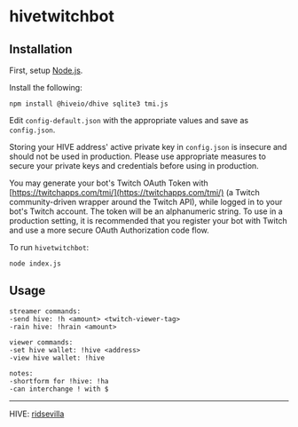 # hivetwitchbot

## Installation

First, setup [Node.js](https://nodejs.org/en/).

Install the following:

```
npm install @hiveio/dhive sqlite3 tmi.js
```

Edit `config-default.json` with the appropriate values and save as `config.json`.

Storing your HIVE address' active private key in `config.json` is insecure and should not be used in production. Please use appropriate measures to secure your private keys and credentials before using in production.

You may generate your bot's Twitch OAuth Token with [https://twitchapps.com/tmi/](https://twitchapps.com/tmi/) (a Twitch community-driven wrapper around the Twitch API), while logged in to your bot's Twitch account. The token will be an alphanumeric string. To use in a production setting, it is recommended that you register your bot with Twitch and use a more secure OAuth Authorization code flow.

To run `hivetwitchbot`:

```
node index.js
```

## Usage

```
streamer commands:
-send hive: !h <amount> <twitch-viewer-tag>
-rain hive: !hrain <amount>

viewer commands:
-set hive wallet: !hive <address>
-view hive wallet: !hive

notes:
-shortform for !hive: !ha
-can interchange ! with $
```

---

HIVE: [ridsevilla](https://peakd.com/@ridsevilla)
